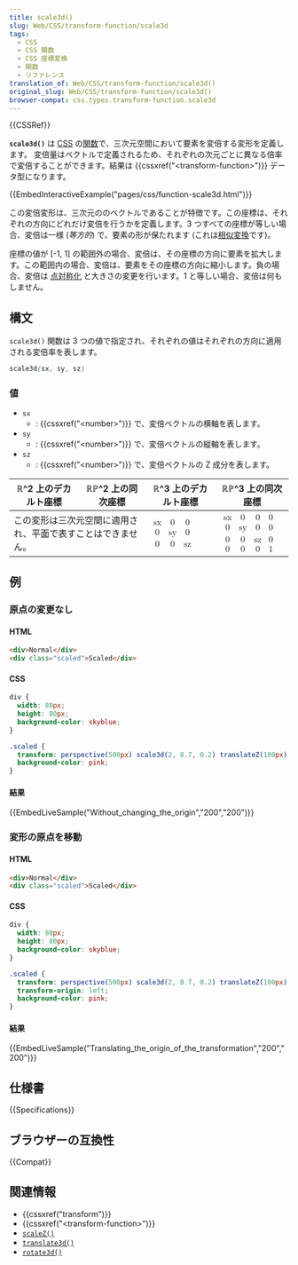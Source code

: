 ```yaml
---
title: scale3d()
slug: Web/CSS/transform-function/scale3d
tags:
  - CSS
  - CSS 関数
  - CSS 座標変換
  - 関数
  - リファレンス
translation_of: Web/CSS/transform-function/scale3d()
original_slug: Web/CSS/transform-function/scale3d()
browser-compat: css.types.transform-function.scale3d
---
```

{{CSSRef}}

**`scale3d()`** は [CSS](/ja/docs/Web/CSS) の[関数](/ja/docs/Web/CSS/CSS_Functions)で、三次元空間において要素を変倍する変形を定義します。
変倍量はベクトルで定義されるため、それぞれの次元ごとに異なる倍率で変倍することができます。結果は {{cssxref("&lt;transform-function&gt;")}} データ型になります。

{{EmbedInteractiveExample("pages/css/function-scale3d.html")}}

この変倍変形は、三次元ののベクトルであることが特徴です。この座標は、それぞれの方向にどれだけ変倍を行うかを定義します。3 つすべての座標が等しい場合、変倍は一様 (_等方的_) で、要素の形が保たれます (これは[相似変換](https://ja.wikipedia.org/wiki/%E8%A1%8C%E5%88%97%E3%81%AE%E7%9B%B8%E4%BC%BC)です)。

座標の値が \[-1, 1] の範囲外の場合、変倍は、その座標の方向に要素を拡大します。この範囲内の場合、変倍は、要素をその座標の方向に縮小します。負の場合、変倍は [点対称化](https://ja.wikipedia.org/wiki/点対称) と大きさの変更を行います。1 と等しい場合、変倍は何もしません。

## 構文

`scale3d()` 関数は 3 つの値で指定され、それぞれの値はそれぞれの方向に適用される変倍率を表します。

```css
scale3d(sx, sy, sz)
```

### 値

- `sx`
  - : {{cssxref("&lt;number&gt;")}} で、変倍ベクトルの横軸を表します。
- `sy`
  - : {{cssxref("&lt;number&gt;")}} で、変倍ベクトルの縦軸を表します。
- `sz`
  - : {{cssxref("&lt;number&gt;")}} で、変倍ベクトルの Z 成分を表します。

<table class="standard-table">
  <thead>
    <tr>
      <th scope="col">ℝ^2 上のデカルト座標</th>
      <th scope="col">ℝℙ^2 上の同次座標</th>
      <th scope="col">ℝ^3 上のデカルト座標</th>
      <th scope="col">ℝℙ^3 上の同次座標</th>
    </tr>
  </thead>
  <tbody>
    <tr>
      <td colspan="2">
        この変形は三次元空間に適用され、平面で表すことはできません。
      </td>
      <td>
        <math
          ><mfenced
            ><mtable
              ><mtr
                ><mtd><mi>sx</mi> </mtd><mtd><mn>0</mn> </mtd
                ><mtd><mn>0</mn> </mtd></mtr
              ><mtr
                ><mtd><mn>0</mn> </mtd><mtd><mi>sy</mi> </mtd
                ><mtd><mn>0</mn> </mtd></mtr
              ><mtr
                ><mtd><mn>0</mn> </mtd><mtd><mn>0</mn> </mtd
                ><mtd><mi>sz</mi></mtd></mtr
              ></mtable
            ></mfenced
          ></math
        >
      </td>
      <td>
        <math
          ><mfenced
            ><mtable
              ><mtr
                ><mtd><mi>sx</mi> </mtd><mtd><mn>0</mn> </mtd
                ><mtd><mn>0</mn> </mtd><mtd><mn>0</mn> </mtd></mtr
              ><mtr
                ><mtd><mn>0</mn> </mtd><mtd><mi>sy</mi> </mtd
                ><mtd><mn>0</mn> </mtd><mtd><mn>0</mn> </mtd></mtr
              ><mtr
                ><mtd><mn>0</mn> </mtd><mtd><mn>0</mn> </mtd
                ><mtd><mi>sz</mi> </mtd><mtd><mn>0</mn> </mtd></mtr
              ><mtr
                ><mtd><mn>0</mn> </mtd><mtd><mn>0</mn> </mtd
                ><mtd><mn>0</mn> </mtd><mtd><mn>1</mn></mtd></mtr
              ></mtable
            ></mfenced
          ></math
        >
      </td>
    </tr>
  </tbody>
</table>

## 例

<h3 id="Without_changing_the_origin">原点の変更なし</h3>

#### HTML

```html
<div>Normal</div>
<div class="scaled">Scaled</div>
```

#### CSS

```css
div {
  width: 80px;
  height: 80px;
  background-color: skyblue;
}

.scaled {
  transform: perspective(500px) scale3d(2, 0.7, 0.2) translateZ(100px);
  background-color: pink;
}
```

#### 結果

{{EmbedLiveSample("Without_changing_the_origin","200","200")}}

<h3 id="Translating_the_origin_of_the_transformation">変形の原点を移動</h3>

#### HTML

```html
<div>Normal</div>
<div class="scaled">Scaled</div>
```

#### CSS

```css
div {
  width: 80px;
  height: 80px;
  background-color: skyblue;
}

.scaled {
  transform: perspective(500px) scale3d(2, 0.7, 0.2) translateZ(100px);
  transform-origin: left;
  background-color: pink;
}
```

#### 結果

{{EmbedLiveSample("Translating_the_origin_of_the_transformation","200","200")}}

## 仕様書

{{Specifications}}

## ブラウザーの互換性

{{Compat}}

## 関連情報

- {{cssxref("transform")}}
- {{cssxref("&lt;transform-function&gt;")}}
- [`scaleZ()`](/ja/docs/Web/CSS/transform-function/scaleZ())
- [`translate3d()`](/ja/docs/Web/CSS/transform-function/translate3d())
- [`rotate3d()`](/ja/docs/Web/CSS/transform-function/rotate3d())
